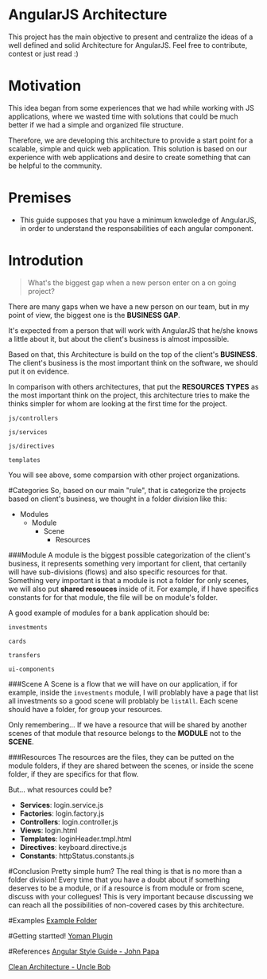 # AngularJS Architecture
This project has the main objective to present and centralize the ideas of a well defined and solid Architecture for AngularJS. Feel free to contribute, contest or just read :)

# Motivation
This idea began from some experiences that we had while working with JS applications, where we wasted time with solutions that could be much better if we had a simple and organized file structure.

Therefore, we are developing this architecture to provide a start point for a scalable, simple and quick web application. This solution is based on our experience with web applications and desire to create something that can be helpful to the community.

# Premises
- This guide supposes that you have a minimum knwoledge of AngularJS, in order to understand the responsabilities of each angular component.

# Introdution
> What's the biggest gap when a new person enter on a on going project?

There are many gaps when we have a new person on our team, but in my point of view, the biggest one is the **BUSINESS GAP**.

It's expected from a person that will work with AngularJS that he/she knows a little about it, but about the client's business is almost impossible.

Based on that, this Architecture is build on the top of the client's **BUSINESS**. The client's business is the most important think on the software, we should put it on evidence.

In comparison with others architectures, that put the **RESOURCES TYPES** as the most important think on the project, this architecture tries to make the thinks simpler for whom are looking at the first time for the project. 

`js/controllers`

`js/services`

`js/directives`

`templates`


You will see above, some comparsion with other project organizations.

#Categories
So, based on our main "rule", that is categorize the projects based on client's business, we thought in a folder division like this:

- Modules
	- Module
		- Scene
			- Resources

###Module
A module is the biggest possible categorization of the client's business, it represents something very important for client, that certanily will have sub-divisions (flows) and also specific resources for that. 
Something very important is that a module is not a folder for only scenes, we will also put **shared resouces** inside of it. For example, if I have specifics constants for for that module, the file will be on module's folder.

A good example of modules for a bank application should be:

`investments`

`cards`

`transfers`

`ui-components`

###Scene
A Scene is a flow that we will have on our application, if for example, inside the `investments` module, I will problably have a page that list all investments so a good scene will problably be `listAll`. Each scene should have a folder, for group your resources.

Only remembering... If we have a resource that will be shared by another scenes of that module that resource belongs to the **MODULE** not to the **SCENE**.

###Resources
The resources are the files, they can be putted on the module folders, if they are shared between the scenes, or inside the scene folder, if they are specifics for that flow.

But... what resources could be?

- **Services**: login.service.js
- **Factories**: login.factory.js
- **Controllers**: login.controller.js
- **Views**: login.html
- **Templates**: loginHeader.tmpl.html
- **Directives**: keyboard.directive.js
- **Constants**: httpStatus.constants.js


#Conclusion
Pretty simple hum? The real thing is that is no more than a folder division!
Every time that you have a doubt about if something deserves to be a module, or if a resource is from module or from scene, discuss with your collegues! This is very important because discussing we can reach all the possibilities of non-covered cases by this architecture.

#Examples
[Example Folder](https://github.com/johnpapa/angular-styleguide/blob/master/a1/README.md "Angular Style Guide - John Papa")

#Getting startted!
[Yoman Plugin](https://github.com/johnpapa/angular-styleguide/blob/master/a1/README.md "Angular Style Guide - John Papa")

#References
[Angular Style Guide - John Papa](https://github.com/johnpapa/angular-styleguide/blob/master/a1/README.md "Angular Style Guide - John Papa")

[Clean Architecture - Uncle Bob](https://8thlight.com/blog/uncle-bob/2012/08/13/the-clean-architecture.html "Clean Architecture - Uncle Bob")